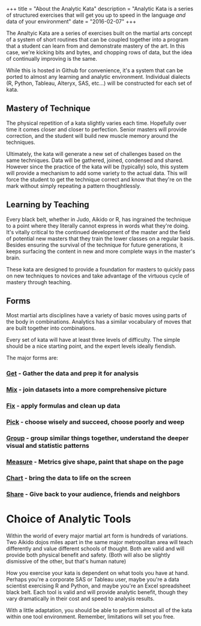 +++
title = "About the Analytic Kata"
description = "Analytic Kata is a series of structured exercises that will get you up to speed in the language _and_ data of your environment"
date = "2016-02-07"
+++

The Analtyic Kata are a series of exercises built on the martial arts concept of a system of short routines that can be coupled together into a program that a student can learn from and demonstrate mastery of the art.  In this case, we're kicking bits and bytes, and chopping rows of data, but the idea of continually improving is the same.

While this is hosted in Github for convenience, it's a system that can be ported to almost any learning and analytic environment.  Individual dialects (R, Python, Tableau, Alteryx, SAS, etc...) will be constructed for each set of kata.

Mastery of Technique
----

The physical repetition of a kata slightly varies each time.  Hopefully over time it comes closer and closer to perfection.  Senior masters will provide correction, and the student will build new muscle memory around the techniques.

Ultimately, the kata will generate a new set of challenges based on the same techniques.  Data will be gathered, joined, condensed and shared.  However since the practice of the kata will be (typically) solo, this system will provide a mechanism to add some variety to the actual data.  This will force the student to get the technique correct and know that they're on the mark without simply repeating a pattern thoughtlessly.

Learning by Teaching
---

Every black belt, whether in Judo, Aikido or R, has ingrained the technique to a point where they literally cannot express in words what they're doing.  It's vitally critical to the continued development of the master and the field of potential new masters that they train the lower classes on a regular basis.  Besides ensuring the survival of the technique for future generations, it keeps surfacing the content in new and more complete ways in the master's brain.

These kata are designed to provide a foundation for masters to quickly pass on new techniques to novices and take advantage of the virtuous cycle of mastery through teaching.

Forms
---

Most martial arts disciplines have a variety of basic moves using parts of the body in combinations.  Analytics has a similar vocabulary of moves that are built together into combinations.

Every set of kata will have at least three levels of difficulty.  The simple should be a nice starting point, and the expert levels ideally fiendish.

The major forms are:

### [Get](/forms/get/)  - Gather the data and prep it for analysis
### [Mix](/forms/mix/) - join datasets into a more comprehensive picture
### [Fix](/forms/fix/) - apply formulas and clean up data
### [Pick](/forms/pick/) - choose wisely and succeed, choose poorly and weep
### [Group](/forms/group/) - group similar things together, understand the deeper visual and statistic patterns
### [Measure](/forms/measure/) - Metrics give shape, paint that shape on the page
### [Chart](/forms/chart/) - bring the data to life on the screen
### [Share](/forms/share/) - Give back to your audience, friends and neighbors
Choice of Analytic Tools
===

Within the world of every major martial art form is hundreds of variations.  Two
Aikido dojos miles apart in the same major metropolitan area will teach differently and
value different schools of thought.  Both are valid and will provide both
physical benefit and safety. (Both will also be slightly dismissive of the
other, but that's human nature)

How you exercise your kata is dependent on what tools you have at hand.  Perhaps
you're a corporate SAS or Tableau user, maybe you're a data scientist exercising
R and Python, and maybe you're an Excel spreadsheet black belt.  Each tool is
valid and will provide analytic benefit, though they vary dramatically in their
cost and speed to analysis results.

With a little adaptation, you should be able to perform almost all of the kata
within one tool environment.  Remember, limitations will set you free.
